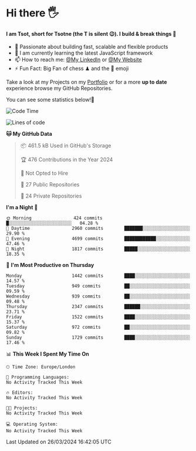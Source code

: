 # Hi there :raised_hand_with_fingers_splayed:
#### I am Tsot, short for Tsotne (the T is silent :wink:). I build & break things :space_invader:
- :telescope: Passionate about building fast, scalable and flexible products
- :seedling: I am currently learning the latest JavaScript framework 
- :mailbox: How to reach me: [@My LinkedIn](https://www.linkedin.com/in/tsotne-gvadzabia/) or [@My Website](https://tsotne.co.uk/contact)
- :zap: Fun Fact: Big Fan of chess ♟ and the 👾 emoji

Take a look at my Projects on my [Portfolio](https://tsotne.co.uk/) or for a more **up to date** experience browse my GitHub Repositories.

You can see some statistics below!:space_invader:
<!--START_SECTION:waka-->
![Code Time](http://img.shields.io/badge/Code%20Time-761%20hrs%202%20mins-blue)

![Lines of code](https://img.shields.io/badge/From%20Hello%20World%20I%27ve%20Written-4.8%20million%20lines%20of%20code-blue)

**🐱 My GitHub Data** 

> 📦 461.5 kB Used in GitHub's Storage 
 > 
> 🏆 476 Contributions in the Year 2024
 > 
> 🚫 Not Opted to Hire
 > 
> 📜 27 Public Repositories 
 > 
> 🔑 24 Private Repositories 
 > 
**I'm a Night 🦉** 

```text
🌞 Morning                424 commits         █░░░░░░░░░░░░░░░░░░░░░░░░   04.28 % 
🌆 Daytime                2960 commits        ███████░░░░░░░░░░░░░░░░░░   29.90 % 
🌃 Evening                4699 commits        ████████████░░░░░░░░░░░░░   47.46 % 
🌙 Night                  1817 commits        █████░░░░░░░░░░░░░░░░░░░░   18.35 % 
```
📅 **I'm Most Productive on Thursday** 

```text
Monday                   1442 commits        ████░░░░░░░░░░░░░░░░░░░░░   14.57 % 
Tuesday                  949 commits         ██░░░░░░░░░░░░░░░░░░░░░░░   09.59 % 
Wednesday                939 commits         ██░░░░░░░░░░░░░░░░░░░░░░░   09.48 % 
Thursday                 2347 commits        ██████░░░░░░░░░░░░░░░░░░░   23.71 % 
Friday                   1522 commits        ████░░░░░░░░░░░░░░░░░░░░░   15.37 % 
Saturday                 972 commits         ██░░░░░░░░░░░░░░░░░░░░░░░   09.82 % 
Sunday                   1729 commits        ████░░░░░░░░░░░░░░░░░░░░░   17.46 % 
```


📊 **This Week I Spent My Time On** 

```text
🕑︎ Time Zone: Europe/London

💬 Programming Languages: 
No Activity Tracked This Week

🔥 Editors: 
No Activity Tracked This Week

🐱‍💻 Projects: 
No Activity Tracked This Week

💻 Operating System: 
No Activity Tracked This Week
```


 Last Updated on 26/03/2024 16:42:05 UTC
<!--END_SECTION:waka-->
